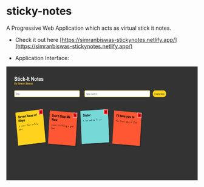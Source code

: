 # sticky-notes
A Progressive Web Application which acts as virtual stick it notes.

* Check it out here
[https://simranbiswas-stickynotes.netlify.app/](https://simranbiswas-stickynotes.netlify.app/)

* Application Interface: 
<p align="center">
<img src="https://github.com/simranbiswas/sticky-notes/blob/master/Capture.PNG" width="550" height="300" alt="snapshot" />
</p>
